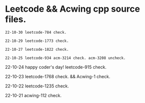 # Leetcode && Acwing cpp source files.



`22-10-30 leetcode-784 check.`

`22-10-29 leetcode-1773 check.`

`22-10-27 leetcode-1822 check.`

`22-10-25 leetcode-934 acm-3214 check. acm-3208 uncheck.`

22-10-24 happy coder's day! leetcode-915 check.

22-10-23 leetcode-1768 check. && Acwing-1 check.

22-10-22 leetcode-1235 check.

22-10-21 acwing-112 check.




